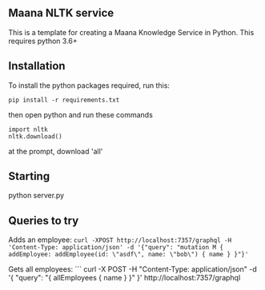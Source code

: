 ## Maana NLTK service

This is a template for creating a Maana Knowledge Service in Python. This requires python 3.6+

## Installation

To install the python packages required, run this:

```
pip install -r requirements.txt
```

then open python and run these commands

```
import nltk
nltk.download()
```

at the prompt, download 'all'

## Starting

python server.py

## Queries to try


Adds an employee:
    ```
    curl -XPOST http://localhost:7357/graphql -H 'Content-Type: application/json' -d '{"query": "mutation M { addEmployee: addEmployee(id: \"asdf\", name: \"bob\") { name } }"}'
    ```

Gets all employees:
    ```
    curl -X POST -H "Content-Type: application/json" -d '{ "query": "{ allEmployees { name } }" }' http://localhost:7357/graphql